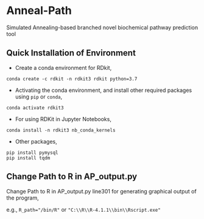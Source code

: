 # Anneal-Path

Simulated Annealing-based branched novel biochemical pathway prediction tool

## Quick Installation of Environment



- Create a conda environment for RDkit, 
```
conda create -c rdkit -n rdkit3 rdkit python=3.7
```


- Activating the conda environment, and install other required packages using `pip` or `conda`,
```
conda activate rdkit3
``` 


- For using RDKit in Jupyter Notebooks, 
```
conda install -n rdkit3 nb_conda_kernels
```


- Other packages, 
```
pip install pymysql
pip install tqdm
```



## Change Path to R in AP_output.py 

Change Path to R in AP_output.py line301 for generating graphical output of the program, 

e.g., `R_path="/bin/R"` or `"C:\\R\\R-4.1.1\\bin\\Rscript.exe"`

